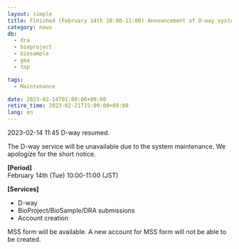```yaml
---
layout: simple
title: Finished (February 14th 10:00-11:00) Announcement of D-way system suspension 
category: news
db:
  - dra
  - bioproject
  - biosample
  - gea
  - top

tags:
  - Maintenance

date: 2023-02-14T01:00:00+09:00
retire_time: 2023-02-21T15:00:00+09:00
lang: en
---
```


2023-02-14 11:45 D-way resumed.

The D-way service will be unavailable due to the system maintenance. We apologize for the short notice.

**[Period]**  
February 14th (Tue) 10:00-11:00 (JST)    

**[Services]**
 - D-way
 - BioProject/BioSample/DRA submissions
 - Account creation

MSS form will be available. A new account for MSS form will not be able to be created.
